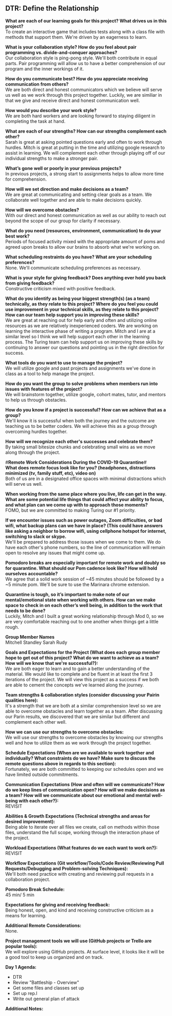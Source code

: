 
## **DTR: Define the Relationship**

**What are each of our learning goals for this project? What drives us in this project?**<br/>
To create an interactive game that includes tests along with a class file with methods that support them. We're driven by an eagerness to learn.

**What is your collaboration style? How do you feel about pair programming vs. divide-and-conquer approaches?**<br/>
Our collaboration style is ping-pong style. We'll both contribute in equal parts. Pair programming will allow us to have a better comprehension of our program and the inner workings of it. 

**How do you communicate best? How do you appreciate receiving communication from others?**<br/>
We are both direct and honest communicators which we believe will serve us well as we work through this project together. Luckily, we are similiar in that we give and receive direct and honest communication well. 

**How would you describe your work style?**<br/>
We are both hard workers and are looking forward to staying diligent in completing the task at hand. 

**What are each of our strengths? How can our strengths complement each other?**<br/>
Sarah is great at asking pointed questions early and often to work through hurdles. Mitch is great at putting in the time and utilizing google research to assist in learning. We will complement each other through playing off of our individual strengths to make a stronger pair.

**What’s gone well or poorly in your previous projects?**<br/>
In previous projects, a strong start to assignments helps to allow more time for comprehension. 

**How will we set direction and make decisions as a team?**<br/>
We are great at communicating and setting clear goals as a team. We collaborate well together and are able to make decisions quickly.

**How will we overcome obstacles?**<br/>
With our direct and honest communication as well as our ability to reach out beyond the scope of our group for clarity if necessary. 

**What do you need (resources, environment, communication) to do your best work?**<br/>
Periods of focused activity mixed with the appropriate amount of poms and agreed upon breaks to allow our brains to absorb what we're working on. 

**What scheduling restraints do you have? What are your scheduling preferences?**<br/>
None. We'll communicate scheduling preferences as necessary.

**What is your style for giving feedback? Does anything ever hold you back from giving feedback?**<br/>
Constructive criticism mixed with positive feedback. 

**What do you identify as being your biggest strength(s) (as a team) technically, as they relate to this project? Where do you feel you could use improvement in your technical skills, as they relate to this project? How can our team help support you in improving these skills?**<br/>
We are great at reaching out for help early and often and utilizing online resources as we are relatively inexperienced coders. We are working on learning the interactive phase of writing a program. Mitch and I are at a similar level so I think we will help support each other in the learning process. The Turing team can help support us on improving these skills by continuing to answer our questions and pointing us in the right direction for success. 

**What tools do you want to use to manage the project?**<br/>
We will utilize google and past projects and assignments we've done in class as a tool to help manage the project.

**How do you want the group to solve problems when members run into issues with features of the project?**<br/>
We will brainstorm together, utilize google, cohort mates, tutor, and mentors to help us through obstacles.

**How do you know if a project is successful? How can we achieve that as a group?**<br/>
We'll know it is successful when both the journey and the outcome are teaching us to be better coders. We will achieve this as a group through overcoming hurdles together. 

**How will we recognize each other's successes and celebrate them?**<br/>
By taking small bitesize chunks and celebrating small wins as we move along through the project.

#**Remote Work Considerations During the COVID-19 Quarantine**#<br/>
**What does remote focus look like for you? (headphones, distractions minimized (tv, family stuff, etc), video on)**<br/>
Both of us are in a designated office spaces with minimal distractions which will serve us well. 

**When working from the same place where you live, life can get in the way. What are some potential life things that could affect your ability to focus, and what plan can we come up with to approach those moments?**<br/>
FOMO, but we are committed to making Turing our #1 priority. 

**If we encounter issues such as power outages, Zoom difficulties, or bad wifi, what backup plans can we have in place? (This could have answers like asking a neighbor to borrow wifi, using cellphone hotspot for internet, switching to slack or skype.**<br/>
We'll be prepared to address those issues when we come to them. We do have each other's phone numbers, so the line of communication will remain open to resolve any issues that might come up. 

**Pomodoro breaks are especially important for remote work and doubly so for quarantine. What should our Pom cadence look like? How will hold ourselves accountable?**<br/>
We agree that a solid work session of ~45 minutes should be followed by a ~5 minute pom. We'll be sure to use the Marinara chrome extension. 

**Quarantine is tough, so it’s important to make note of our mental/emotional state when working with others. How can we make space to check in on each other’s well being, in addition to the work that needs to be done?**<br/>
Luckily, Mitch and I built a great working relationship through Mod 0, so we are very comfortable reaching out to one another when things get a little rough. 

**Group Member Names**<br/>
Mitchell Standley
Sarah Rudy

**Goals and Expectations for the Project (What does each group member hope to get out of this project? What do we want to achieve as a team? How will we know that we're successful?):**<br/>
We are both eager to learn and to gain a better understanding of the material. We would like to complete and be fluent in at least the first 3 iterations of the project. We will view this project as a success if we both are able to cement the concepts we've learned along the journey. 

**Team strengths & collaboration styles (consider discussing your Pairin qualities here):**<br/>
It's a strength that we are both at a similar comprehension level so we are able to overcome obstacles and learn together as a team. After discussing our Parin results, we discovered that we are similar but different and complement each other well. 

**How we can use our strengths to overcome obstacles:**<br/>
We will use our strengths to overcome obstacles by knowing our strengths well and how to utilize them as we work through the project together.

**Schedule Expectations (When are we available to work together and individually? What constraints do we have? Make sure to discuss the remote questions above in regards to this section):**<br/>
Fortunately, we are both committed to keeping our schedules open and we have limited outside commitments. 

**Communication Expectations (How and often will we communicate? How do we keep lines of communication open? How will we make decisions as a team? How will we communicate about our emotional and mental well-being with each other?):**<br/>
REVISIT

**Abilities & Growth Expectations (Technical strengths and areas for desired improvement):**<br/>
Being able to iterate over all files we create, call on methods within those files, understand the full scope, working through the interaction phase of the project. 

**Workload Expectations (What features do we each want to work on?):**<br/>
REVISIT

**Workflow Expectations (Git workflow/Tools/Code Review/Reviewing Pull Requests/Debugging and Problem-solving Techniques):**<br/>
We'll both need practice with creating and reviewing pull requests in a collaboration project. 

**Pomodoro Break Schedule:**<br/>
45 min/ 5 min 

**Expectations for giving and receiving feedback:**<br/>
Being honest, open, and kind and receiving constructive criticism as a means for learning.

**Additional Remote Considerations:**<br/>
None.

**Project management tools we will use (GitHub projects or Trello are popular tools):**<br/>
We will explore using GitHub projects. At surface level, it looks like it will be a good tool to keep us organized and on track. 

**Day 1 Agenda:**<br/>
- DTR 
- Review "Battleship - Overview"
- Get some files and classes set up 
- Set up rep.l
- Write out general plan of attack

**Additional Notes:**<br/>
